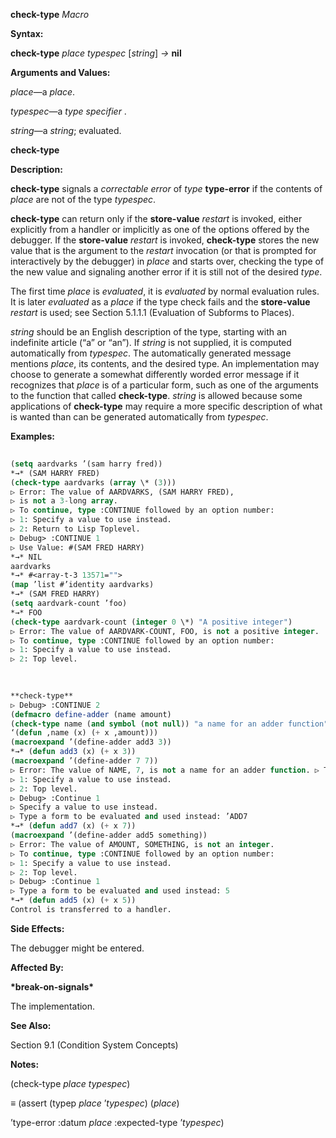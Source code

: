 **check-type** *Macro* 



**Syntax:** 



**check-type** *place typespec* [*string*] *→* **nil** 



**Arguments and Values:** 



*place*—a *place*. 



*typespec*—a *type specifier* . 



*string*—a *string*; evaluated. 







 



 



**check-type** 



**Description:** 



**check-type** signals a *correctable error* of *type* **type-error** if the contents of *place* are not of the type *typespec*. 



**check-type** can return only if the **store-value** *restart* is invoked, either explicitly from a handler or implicitly as one of the options offered by the debugger. If the **store-value** *restart* is invoked, **check-type** stores the new value that is the argument to the *restart* invocation (or that is prompted for interactively by the debugger) in *place* and starts over, checking the type of the new value and signaling another error if it is still not of the desired *type*. 



The first time *place* is *evaluated*, it is *evaluated* by normal evaluation rules. It is later *evaluated* as a *place* if the type check fails and the **store-value** *restart* is used; see Section 5.1.1.1 (Evaluation of Subforms to Places). 



*string* should be an English description of the type, starting with an indefinite article (“a” or “an”). If *string* is not supplied, it is computed automatically from *typespec*. The automatically generated message mentions *place*, its contents, and the desired type. An implementation may choose to generate a somewhat differently worded error message if it recognizes that *place* is of a particular form, such as one of the arguments to the function that called **check-type**. *string* is allowed because some applications of **check-type** may require a more specific description of what is wanted than can be generated automatically from *typespec*. 



**Examples:**
```lisp
 
(setq aardvarks ’(sam harry fred)) 
*→* (SAM HARRY FRED) 
(check-type aardvarks (array \* (3))) 
▷ Error: The value of AARDVARKS, (SAM HARRY FRED), 
▷ is not a 3-long array. 
▷ To continue, type :CONTINUE followed by an option number: 
▷ 1: Specify a value to use instead. 
▷ 2: Return to Lisp Toplevel. 
▷ Debug> :CONTINUE 1 
▷ Use Value: #(SAM FRED HARRY) 
*→* NIL 
aardvarks 
*→* #<array-t-3 13571=""> 
(map ’list #’identity aardvarks) 
*→* (SAM FRED HARRY) 
(setq aardvark-count ’foo) 
*→* FOO 
(check-type aardvark-count (integer 0 \*) "A positive integer") 
▷ Error: The value of AARDVARK-COUNT, FOO, is not a positive integer. 
▷ To continue, type :CONTINUE followed by an option number: 
▷ 1: Specify a value to use instead. 
▷ 2: Top level. 

 
 
**check-type** 
▷ Debug> :CONTINUE 2 
(defmacro define-adder (name amount) 
(check-type name (and symbol (not null)) "a name for an adder function") (check-type amount integer) 
‘(defun ,name (x) (+ x ,amount))) 
(macroexpand ’(define-adder add3 3)) 
*→* (defun add3 (x) (+ x 3)) 
(macroexpand ’(define-adder 7 7)) 
▷ Error: The value of NAME, 7, is not a name for an adder function. ▷ To continue, type :CONTINUE followed by an option number: 
▷ 1: Specify a value to use instead. 
▷ 2: Top level. 
▷ Debug> :Continue 1 
▷ Specify a value to use instead. 
▷ Type a form to be evaluated and used instead: ’ADD7 
*→* (defun add7 (x) (+ x 7)) 
(macroexpand ’(define-adder add5 something)) 
▷ Error: The value of AMOUNT, SOMETHING, is not an integer. 
▷ To continue, type :CONTINUE followed by an option number: 
▷ 1: Specify a value to use instead. 
▷ 2: Top level. 
▷ Debug> :Continue 1 
▷ Type a form to be evaluated and used instead: 5 
*→* (defun add5 (x) (+ x 5)) 
Control is transferred to a handler. 

```
**Side Effects:** 



The debugger might be entered. 



**Affected By:** 



**\*break-on-signals\*** 



The implementation. 



**See Also:** 



Section 9.1 (Condition System Concepts) 



**Notes:** 



(check-type *place typespec*) 







 



 



*≡* (assert (typep *place* ’*typespec*) (*place*) 



’type-error :datum *place* :expected-type ’*typespec*) 



